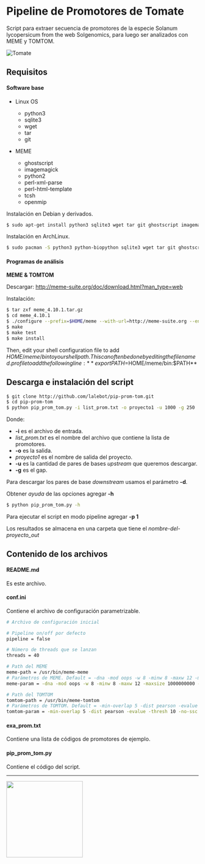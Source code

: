 # Pipeline de Promotores de Tomate

Script para extraer secuencia de promotores de la especie Solanum lycopersicum from the web Solgenomics, para luego ser analizados con MEME y TOMTOM.

![Tomate](http://www.ghesaf.ro/wp-content/uploads/2011/09/tomate-heinz-1370.jpg "Tomate")

## Requisitos

#### Software base
+ Linux OS
    + python3
    + sqlite3
    + wget
    + tar
    + git

+ MEME
    * ghostscript
    * imagemagick
    * python2
    * perl-xml-parse
    * perl-html-template
    * tcsh
    * openmip

Instalación en Debian y derivados.
```bash
$ sudo apt-get install python3 sqlite3 wget tar git ghostscript imagemagick python2 perl-xml-parse perl-hyml-template tcsh openmip
```


Instalación en ArchLinux.
```bash
$ sudo pacman -S python3 python-biopython sqlite3 wget tar git ghostscript imagemagick
```

#### Programas de análisis

**MEME & TOMTOM**

Descargar: http://meme-suite.org/doc/download.html?man_type=web

Instalación:
```bash
$ tar zxf meme_4.10.1.tar.gz
$ cd meme_4.10.1
$ ./configure --prefix=$HOME/meme --with-url=http://meme-suite.org --enable-build-libxml2 --enable-build-libxslt
$ make
$ make test
$ make install
```

Then, edit your shell configuration file to add $HOME/meme/bin to your shell path. This can often be done by editing the file named .profile to add the following line: 
**export PATH=$HOME/meme/bin:$PATH**


## Descarga e instalación del script

```bash
$ git clone http://github.com/lalebot/pip-prom-tom.git
$ cd pip-prom-tom
$ python pip_prom_tom.py -i list_prom.txt -o proyecto1 -u 1000 -g 250
```

Donde:
+ **-i** es el archivo de entrada.
+ *list_prom.txt* es el nombre del archivo que contiene la lista de promotores.
+ **-o** es la salida.
+ *proyecto1* es el nombre de salida del proyecto.
+ **-u** es la cantidad de pares de bases *upstream* que queremos descargar.
+ **-g** es el gap.

Para descargar los pares de base *downstream* usamos el parámetro **-d**.

Obtener *ayuda* de las opciones agregar **-h**
```bash
$ python pip_prom_tom.py -h
```

Para ejecutar el script en modo pipeline agregar **-p 1**

Los resultados se almacena en una carpeta que tiene el *nombre-del-proyecto_out*


## Contenido de los archivos

#### README.md
Es este archivo.

#### conf.ini
Contiene el archivo de configuración parametrizable.

```bash
# Archivo de configuración inicial

# Pipeline on/off por defecto
pipeline = false

# Número de threads que se lanzan
threads = 40

# Path del MEME
meme-path = /usr/bin/meme-meme
# Parámetros de MEME. Default = -dna -mod oops -w 8 -minw 8 -maxw 12 -maxsize 1000000000 -oc
meme-param = -dna -mod oops -w 8 -minw 8 -maxw 12 -maxsize 1000000000 -oc

# Path del TOMTOM
tomtom-path = /usr/bin/meme-tomtom
# Parámetros de TOMTOM. Default = -min-overlap 5 -dist pearson -evalue -thresh 10 -no-ssc
tomtom-param = -min-overlap 5 -dist pearson -evalue -thresh 10 -no-ssc
```


#### exa_prom.txt
Contiene una lista de códigos de promotores de ejemplo.


#### pip_prom_tom.py
Contiene el código del script.

---
<img src="https://theapproachdotorg.files.wordpress.com/2012/05/killer-tomato.jpg" align="left" width="200">

